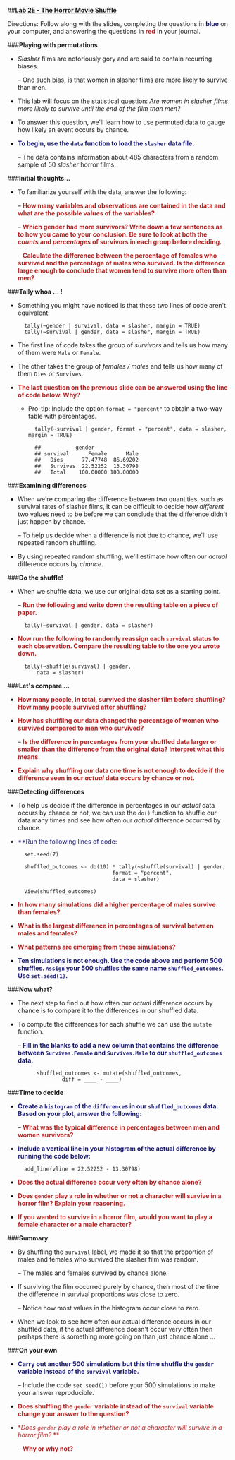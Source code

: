 ##**<u>Lab 2E - The Horror Movie Shuffle</u>**

Directions: Follow along with the slides, completing the questions in <span style="color:midnightblue;">**blue**</span> on your computer, and answering the questions in <span style="color:firebrick;">**red**</span> in your journal.

###**Playing with permutations**
* *Slasher* films are notoriously gory and are said to contain recurring biases.

    – One such bias, is that women in slasher films are more likely to survive than men.

* This lab will focus on the statistical question: *Are women in slasher films more likely to
survive until the end of the film than men?*

* To answer this question, we'll learn how to use permuted data to gauge how likely an event
occurs by chance.

* <span style="color:midnightblue;">**To begin, use the ```data``` function to load the ```slasher``` data file.**</span>

    – The data contains information about 485 characters from a random sample of 50
    *slasher* horror films.

###**Initial thoughts...**
* To familiarize yourself with the data, answer the following:

    – <span style="color:firebrick;">**How many variables and observations are contained in the data and what are
    the possible values of the variables?**</span>

    – <span style="color:firebrick;">**Which gender had more survivors? Write down a few sentences as to how
    you came to your conclusion. Be sure to look at both the *counts* and
    *percentages* of survivors in each group before deciding.**</span>

    – <span style="color:firebrick;">**Calculate the difference between the percentage of females who survived and
    the percentage of males who survived. Is the difference large enough to
    conclude that women tend to survive more often than men?**</span>

###**Tally whoa ... !**

* Something you might have noticed is that these two lines of code aren't equivalent:

        tally(~gender | survival, data = slasher, margin = TRUE)
        tally(~survival | gender, data = slasher, margin = TRUE)

* The first line of code takes the group of *survivors* and tells us how many of them were ```Male``` or ```Female```.

* The other takes the group of *females / males* and tells us how many of them ```Dies``` or ```Survives```.

* <span style="color:firebrick;">**The last question on the previous slide can be answered using the line of code below. Why?**</span>

    - Pro-tip: Include the option ```format = "percent"``` to obtain a two-way table with percentages.
    
     
            tally(~survival | gender, format = "percent", data = slasher, margin = TRUE)

            ##           gender
            ## survival      Female      Male
            ##   Dies      77.47748  86.69202
            ##   Survives  22.52252  13.30798
            ##   Total    100.00000 100.00000

###**Examining differences**
* When we're comparing the difference between two quantities, such as survival rates of
slasher films, it can be difficult to decide how *different* two values need to be before we can
conclude that the difference didn't just happen by chance.

    – To help us decide when a difference is not due to chance, we'll use repeated
    random shuffling.

* By using repeated random shuffling, we'll estimate how often our *actual* difference occurs by
*chance*.

###**Do the shuffle!**
* When we shuffle data, we use our original data set as a starting point.

    – <span style="color:firebrick;">**Run the following and write down the resulting table on a piece of paper.**</span>

        tally(~survival | gender, data = slasher)

* <span style="color:firebrick;">**Now run the following to randomly reassign each ```survival``` status to each observation.
Compare the resulting table to the one you wrote down.**</span>

        tally(~shuffle(survival) | gender,
            data = slasher)

###**Let's compare ...**
* <span style="color:firebrick;">**How many people, in total, survived the slasher film before shuffling? How many
people survived after shuffling?**</span>

* <span style="color:firebrick;">**How has shuffling our data changed the percentage of women who survived
compared to men who survived?**</span>

    – <span style="color:firebrick;">**Is the difference in percentages from your shuffled data larger or smaller than
    the difference from the original data? Interpret what this means.**</span>

* <span style="color:firebrick;">**Explain why shuffling our data one time is not enough to decide if the difference seen
in our *actual* data occurs by chance or not.**</span>

###**Detecting differences**
* To help us decide if the difference in percentages in our *actual* data occurs by chance or not,
we can use the ```do()``` function to shuffle our data many times and see how often our *actual*
difference occurred by chance.

* <span style="color:midnightblue;">**Run the following lines of code:

        set.seed(7)

        shuffled_outcomes <- do(10) * tally(~shuffle(survival) | gender, 
                                    format = "percent", 
                                    data = slasher)

        View(shuffled_outcomes)

* <span style="color:firebrick;">**In how many simulations did a higher percentage of males survive than females?**</span>

* <span style="color:firebrick;">**What is the largest difference in percentages of survival between males and females?**</span>

* <span style="color:firebrick;">**What patterns are emerging from these simulations?**</span>

* <span style="color:midnightblue;">**Ten simulations is not enough. Use the code above and perform 500 shuffles. ```Assign``` your 500 shuffles the same name ```shuffled_outcomes```. Use ```set.seed(1)```.**</span>

###**Now what?**

* The next step to find out how often our *actual* difference occurs by chance is to compare it
to the differences in our shuffled data.

* To compute the differences for each shuffle we can use the ```mutate``` function.

    – <span style="color:midnightblue;">**Fill in the blanks to add a new column that contains the difference between ```Survives.Female``` and
    ```Survives.Male``` to our ```shuffled_outcomes``` data.**</span>

            shuffled_outcomes <- mutate(shuffled_outcomes,
                    diff = ____ - ____)

###**Time to decide**
* <span style="color:midnightblue;">**Create a ```histogram``` of the ```difference```s in our ```shuffled_outcomes``` data. Based on your plot, answer the following:**</span>

    – <span style="color:firebrick;">**What was the typical difference in percentages between men and women survivors?**</span>

* <span style="color:midnightblue;">**Include a vertical line in your histogram of the actual difference by running the code below:**</span>    

        add_line(vline = 22.52252 - 13.30798)

* <span style="color:firebrick;">**Does the actual difference occur very often by chance alone?**</span>        

* <span style="color:firebrick;">**Does ```gender``` play a role in whether or not a character will survive in a horror film?
Explain your reasoning.**</span>

* <span style="color:firebrick;">**If you wanted to survive in a horror film, would you want to play a female character or
a male character?**</span>

###**Summary**
* By shuffling the ```survival``` label, we made it so that the proportion of males and females
who survived the slasher film was random.

    – The males and females survived by chance alone.

* If surviving the film occurred purely by chance, then most of the time the difference in
survival proportions was close to zero.

    – Notice how most values in the histogram occur close to zero.

* When we look to see how often our actual difference occurs in our shuffled data, if the
actual difference doesn't occur very often then perhaps there is something more going on
than just chance alone ...

###**On your own**
* <span style="color:midnightblue;">**Carry out another 500 simulations but this time shuffle the ```gender``` variable instead of the
```survival``` variable.**</span>

    – Include the code ```set.seed(1)``` before your 500 simulations to make your answer
    reproducible.

* <span style="color:firebrick;">**Does shuffling the ```gender``` variable instead of the ```survival``` variable change your
answer to the question?**</span>
* <span style="color:firebrick;">**Does ```gender``` play a role in whether or not a character will
survive in a horror film?* **</span>

    – <span style="color:firebrick;">**Why or why not?**</span>